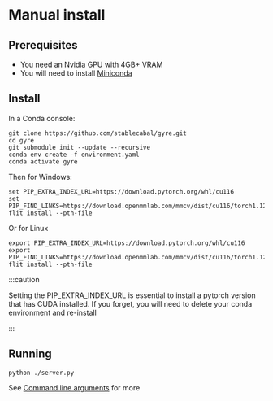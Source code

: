 # Manual install 

## Prerequisites

- You need an Nvidia GPU with 4GB+ VRAM
- You will need to install [Miniconda](https://docs.conda.io/en/latest/miniconda.html)

## Install

In a Conda console:

```
git clone https://github.com/stablecabal/gyre.git
cd gyre
git submodule init --update --recursive
conda env create -f environment.yaml
conda activate gyre
```

Then for Windows:

```
set PIP_EXTRA_INDEX_URL=https://download.pytorch.org/whl/cu116 
set PIP_FIND_LINKS=https://download.openmmlab.com/mmcv/dist/cu116/torch1.12/index.html
flit install --pth-file
```

Or for Linux

```
export PIP_EXTRA_INDEX_URL=https://download.pytorch.org/whl/cu116
export PIP_FIND_LINKS=https://download.openmmlab.com/mmcv/dist/cu116/torch1.12/index.html
flit install --pth-file
```

:::caution

Setting the PIP_EXTRA_INDEX_URL is essential to install a pytorch version
that has CUDA installed. If you forget, you will need to delete your
conda environment and re-install

:::

## Running

```
python ./server.py
```

See [Command line arguments](/docs/cli-arguments) for more
